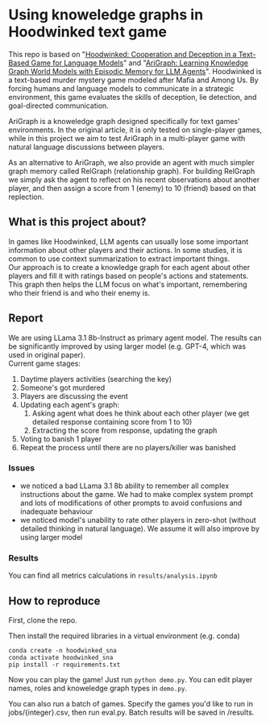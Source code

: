 # Using knoweledge graphs in Hoodwinked text game

This repo is based on "[Hoodwinked: Cooperation and Deception in a Text-Based Game for Language Models](https://arxiv.org/abs/2308.01404)" and "[AriGraph: Learning Knowledge Graph World Models with Episodic Memory for LLM Agents](https://arxiv.org/abs/2407.04363)". Hoodwinked is a text-based murder mystery game modeled after Mafia and Among Us. By forcing humans and language models to communicate in a strategic environment, this game evaluates the skills of deception, lie detection, and goal-directed communication.

AriGraph is a knoweledge graph designed specifically for text games' environments. In the original article, it is only tested on single-player games, while in this project we aim to test AriGraph in a multi-player game with natural language discussions between players.

As an alternative to AriGraph, we also provide an agent with much simpler graph memory called RelGraph (relationship graph). For building RelGraph we simply ask the agent to reflect on his recent observations about another player, and then assign a score from 1 (enemy) to 10 (friend) based on that replection.

## What is this project about?
In games like Hoodwinked, LLM agents can usually lose some important information about other players and their actions. In some studies, it is common to use context summarization to extract important things. <br />
Our approach is to create a knowledge graph for each agent about other players and fill it with ratings based on people's actions and statements. This graph then helps the LLM focus on what's important, remembering who their friend is and who their enemy is. <br />
## Report
We are using LLama 3.1 8b-Instruct as primary agent model. The results can be significantly improved by using larger model (e.g. GPT-4, which was used in original paper). <br />
Current game stages:
1. Daytime players activities (searching the key)
2. Someone's got murdered
3. Players are discussing the event
4. Updating each agent's graph:
   1. Asking agent what does he think about each other player (we get detailed response containing score from 1 to 10)
   2. Extracting the score from response, updating the graph
5. Voting to banish 1 player
6. Repeat the process until there are no players/killer was banished
### Issues
- we noticed a bad LLama 3.1 8b ability to remember all complex instructions about the game. We had to make complex system prompt and lots of modifications of other prompts to avoid confusions and inadequate behaviour
- we noticed model's unability to rate other players in zero-shot (without detailed thinking in natural language). We assume it will also improve by using larger model
### Results
You can find all metrics calculations in <code>results/analysis.ipynb</code> <br />
## How to reproduce
First, clone the repo. 

Then install the required libraries in a virtual environment (e.g. conda)
```
conda create -n hoodwinked_sna
conda activate hoodwinked_sna
pip install -r requirements.txt
```

Now you can play the game! Just run `python demo.py`. You can edit player names, roles and knoweledge graph types in `demo.py`. 

You can also run a batch of games. Specify the games you'd like to run in jobs/{integer}.csv, then run eval.py. Batch results will be saved in /results. 
